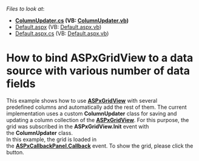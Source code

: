 <!-- default file list -->
*Files to look at*:

* **[ColumnUpdater.cs](./CS/App_Code/ColumnUpdater.cs) (VB: [ColumnUpdater.vb](./VB/App_Code/ColumnUpdater.vb))**
* [Default.aspx](./CS/Default.aspx) (VB: [Default.aspx.vb](./VB/Default.aspx.vb))
* [Default.aspx.cs](./CS/Default.aspx.cs) (VB: [Default.aspx.vb](./VB/Default.aspx.vb))
<!-- default file list end -->
# How to bind ASPxGridView to a data source with various number of data fields


<p>This example shows how to use <a href="https://documentation.devexpress.com/#AspNet/clsDevExpressWebASPxGridViewtopic"><strong>ASPxGridView</strong></a> with several predefined columns and automatically add the rest of them. The current implementation uses a custom <strong>ColumnUpdater</strong> class for saving and updating a column collection of the <a href="https://documentation.devexpress.com/#AspNet/clsDevExpressWebASPxGridViewtopic"><strong>ASPxGridView</strong></a>. For this purpose, the grid was subscribed in the <strong>ASPxGridView.Init</strong> event with the <strong>ColumnUpdater</strong> class.<br>In this example, the grid is loaded in the <a href="https://documentation.devexpress.com/#AspNet/DevExpressWebASPxCallbackPanel_Callbacktopic"><strong>ASPxCallbackPanel.Callback</strong></a> event. To show the grid, please click the button.</p>

<br/>


